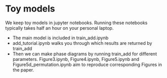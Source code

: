 ﻿# Toy models
We keep toy models in jupyter notebooks. Running these notebooks typically takes half an hour on your personal laptop.
*  The main model is included in train_add.ipynb
*  add_tutorial.ipynb walks you through which results are returned by train_add
*  Then we can make phase diagrams by running train_add for different parameters. Figure3.ipynb, Figure4.ipynb, Figure5.ipynb and Figure5d_permutation.ipynb aim to reproduce corresponding Figures in the paper.
